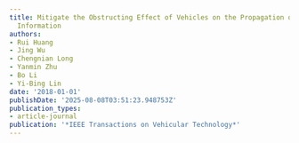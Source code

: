 ```yaml
---
title: Mitigate the Obstructing Effect of Vehicles on the Propagation of VANETs Safety-related
  Information
authors:
- Rui Huang
- Jing Wu
- Chengnian Long
- Yanmin Zhu
- Bo Li
- Yi-Bing Lin
date: '2018-01-01'
publishDate: '2025-08-08T03:51:23.948753Z'
publication_types:
- article-journal
publication: '*IEEE Transactions on Vehicular Technology*'
---
```

